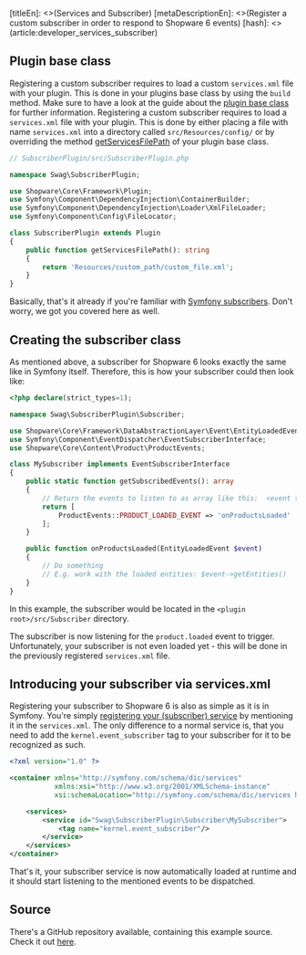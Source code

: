 [titleEn]: <>(Services and Subscriber)
[metaDescriptionEn]: <>(Register a custom subscriber in order to respond to Shopware 6 events)
[hash]: <>(article:developer_services_subscriber)

## Plugin base class

Registering a custom subscriber requires to load a custom `services.xml` file with your plugin.
This is done in your plugins base class by using the `build` method.
Make sure to have a look at the guide about the [plugin base class](#) for further information.
Registering a custom subscriber requires to load a `services.xml` file with your plugin.
This is done by either placing a file with name `services.xml` into a directory called `src/Resources/config/` or by overriding
the method [getServicesFilePath](#) of your plugin base class.

```php
// SubscriberPlugin/src/SubscriberPlugin.php

namespace Swag\SubscriberPlugin;

use Shopware\Core\Framework\Plugin;
use Symfony\Component\DependencyInjection\ContainerBuilder;
use Symfony\Component\DependencyInjection\Loader\XmlFileLoader;
use Symfony\Component\Config\FileLocator;

class SubscriberPlugin extends Plugin
{
    public function getServicesFilePath(): string
    {
        return 'Resources/custom_path/custom_file.xml';
    }
}
```

Basically, that's it already if you're familiar with [Symfony subscribers](https://symfony.com/doc/current/event_dispatcher.html#creating-an-event-subscriber).
Don't worry, we got you covered here as well.

## Creating the subscriber class

As mentioned above, a subscriber for Shopware 6 looks exactly the same like in Symfony itself.
Therefore, this is how your subscriber could then look like:

```php
<?php declare(strict_types=1);

namespace Swag\SubscriberPlugin\Subscriber;

use Shopware\Core\Framework\DataAbstractionLayer\Event\EntityLoadedEvent;
use Symfony\Component\EventDispatcher\EventSubscriberInterface;
use Shopware\Core\Content\Product\ProductEvents;

class MySubscriber implements EventSubscriberInterface
{
    public static function getSubscribedEvents(): array
    {
        // Return the events to listen to as array like this:  <event to listen to> => <method to execute>
        return [
            ProductEvents::PRODUCT_LOADED_EVENT => 'onProductsLoaded'
        ];
    }

    public function onProductsLoaded(EntityLoadedEvent $event)
    {
        // Do something
        // E.g. work with the loaded entities: $event->getEntities()
    }
}
```

In this example, the subscriber would be located in the `<plugin root>/src/Subscriber` directory.

The subscriber is now listening for the `product.loaded` event to trigger.
Unfortunately, your subscriber is not even loaded yet - this will be done in the previously registered `services.xml` file.

## Introducing your subscriber via services.xml

Registering your subscriber to Shopware 6 is also as simple as it is in Symfony.
You're simply [registering your (subscriber) service](#) by mentioning it in the `services.xml`.
The only difference to a normal service is, that you need to add the `kernel.event_subscriber` tag to your subscriber for it
to be recognized as such.

```xml
<?xml version="1.0" ?>

<container xmlns="http://symfony.com/schema/dic/services"
           xmlns:xsi="http://www.w3.org/2001/XMLSchema-instance"
           xsi:schemaLocation="http://symfony.com/schema/dic/services http://symfony.com/schema/dic/services/services-1.0.xsd">

    <services>
        <service id="Swag\SubscriberPlugin\Subscriber\MySubscriber">
            <tag name="kernel.event_subscriber"/>
        </service>
    </services>
</container>
```

That's it, your subscriber service is now automatically loaded at runtime and it should start listening to the mentioned events
to be dispatched.

## Source

There's a GitHub repository available, containing this example source.
Check it out [here](https://github.com/shopware/swag-docs-subscriber-plugin).
